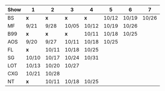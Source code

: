 
| Show | 1    | 2    | 3    | 4    | 5    | 6    | 7    | 8    | 9    | 10   | 11   | 12   | 13   | 14   | 15   | 16   | 17   | 18   | 19   | 20   | 21   | 22   | 23   |
|------|------|------|------|------|------|------|------|------|------|------|------|------|------|------|------|------|------|------|------|------|------|------|------|
| BS   | **x** | **x** | **x** | **x** | 10/12 | 10/19 | 10/26 | | | | | | | | | | | | | | | | |
| MF   | 9/21  | 9/28  | 10/05 | 10/12 | 10/19 | 10/26 | | | | | | | | | | | | | | | | |
| B99  | **x** | **x** | **x** | 10/11 | 10/18 | 10/25 | | | | | | | | | | | | | | | | | |
| AOS  | 9/20  | 9/27  | 10/11 | 10/18 | 10/25 | | | | | | | | | | | | | | | | | | |
| FL   | **x** | 10/11 | 10/18 | 10/25 | | | | | | | | | | | | | | | | | | | |
| SG   | 10/10 | 10/17 | 10/24 | 10/31 | | | | | | | | | | | | | | | | | | | |
| LOT  | 10/13 | 10/20 | 10/27 | | | | | | | | | | | | | | | | | | | | |
| CXG  | 10/21 | 10/28 | | | | | | | | | | | | | | | | | | | | | |
| NT   | **x** | 10/11 | 10/18 | 10/25 | | | | | | | | | | | | | | | | | | | |
